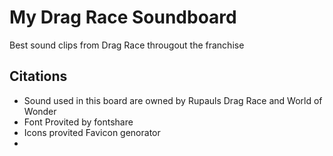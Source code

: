 <!-- Screen Shot -->

# My Drag Race Soundboard
Best sound clips from Drag Race througout the franchise

## Citations
* Sound used in this board are owned by Rupauls Drag Race and World of Wonder
* Font Provited by fontshare
* Icons provited Favicon genorator
*
